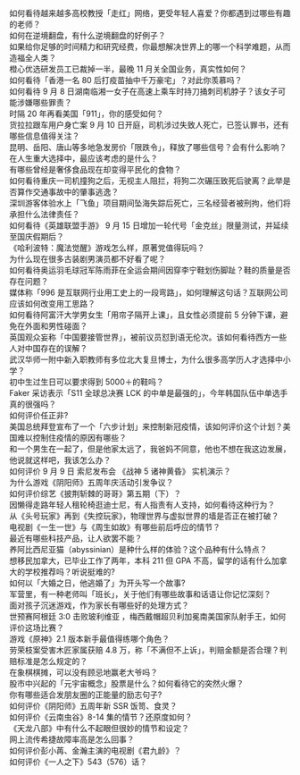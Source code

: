 如何看待越来越多高校教授「走红」网络，更受年轻人喜爱？你都遇到过哪些有趣的老师？  
如何在逆境翻盘，有什么逆境翻盘的好例子？  
如果给你足够的时间精力和研究经费，你最想解决世界上的哪一个科学难题，从而造福全人类？  
橙心优选研发员工已裁掉一半，最晚 11 月关全国业务，真实性如何？  
如何看待「香港一名 80 后打疫苗抽中千万豪宅」？对此你羡慕吗？  
如何看待 9 月 8 日湖南临湘一女子在高速上乘车时持刀捅刺司机脖子？该女子可能涉嫌哪些罪责？  
时隔 20 年再看美国「911」，你的感受如何？  
货拉拉跟车用户身亡案 9 月 10 日开庭，司机涉过失致人死亡，已签认罪书，还有哪些信息值得关注？  
昆明、岳阳、唐山等多地急发房价「限跌令」，释放了哪些信号？会有什么影响？  
在人生重大选择中，最应该考虑的是什么？  
有哪些曾经是奢侈食品现在却变得平民化的食物？  
如何看待重庆一司机撞狗之后，无视主人阻拦，将狗二次碾压致死后驶离？此举是否算作交通事故中的肇事逃逸？  
深圳游客体验水上「飞鱼」项目期间坠海失踪后死亡，三名经营者被刑拘，他们将承担什么法律责任？  
如何看待《英雄联盟手游》 9 月 15 日增加一轮代号「金克丝」限量测试，并延续至国庆假期后？  
《哈利波特：魔法觉醒》游戏怎么样，原著党值得玩吗？  
为什么现在很多古装剧男演员都不好看了呢？  
如何看待奥运羽毛球冠军陈雨菲在全运会期间因穿李宁鞋划伤脚趾？鞋的质量是否存在问题？  
媒体称「996 是互联网行业用工史上的一段弯路」，如何理解这句话？互联网公司应该如何改变用工思路？  
如何看待阿富汗大学男女生「用帘子隔开上课」，且女性必须提前 5 分钟下课，避免在外面和男性碰面？  
英国观众妄称「中国要接管世界」，被前议员怼到语无伦次。该如何看待西方一些人对中国存在的误解？  
武汉华师一附中新入职教师有多位北大复旦博士，为什么很多高学历人才选择中小学？  
初中生过生日可以要求得到 5000＋的鞋吗？  
Faker 采访表示「S11 全球总决赛 LCK 的中单是最强的」，今年韩国队伍中单选手真的很强吗？  
如何评价任正非?  
美国总统拜登宣布了一个「六步计划」来控制新冠疫情，该如何评价这个计划？美国难以控制住疫情的原因有哪些？  
和一个男生在一起了，但是他家太远了，我爸妈不同意，他也不想在我这边发展，他说就这样吧，我该怎么办？  
如何评价 9 月 9 日 索尼发布会 《战神 5 诸神黄昏》 实机演示？  
为什么游戏《阴阳师》五周年庆活动引发争议？  
如何评价综艺《披荆斩棘的哥哥》第五期（下）？  
因懒得走路年轻人租轮椅逛迪士尼，有人指责有人支持，如何看待这种行为？  
从《头号玩家》再到《失控玩家》，物理世界与虚拟世界的墙是否正在被打破？  
电视剧《一生一世》与《周生如故》有哪些前后呼应的情节？  
最近有哪些科技产品，让人欲罢不能？  
养阿比西尼亚猫（abyssinian）是种什么样的体验？这个品种有什么特点？  
想移民加拿大，已毕业工作了两年，本科 211 但 GPA 不高，留学的话有什么加拿大的学校推荐吗？听说挺难的?  
如何以「大婚之日，他逃婚了」为开头写一个故事?  
军营里，有一种老师叫「班长」，关于他们有哪些故事和话语让你记忆深刻？  
面对孩子沉迷游戏，作为家长有哪些好的处理方式？  
世预赛阿根廷 3:0 击败玻利维亚 ，梅西戴帽超贝利加冕南美国家队射手王，如何评价这场比赛？  
游戏《原神》2.1 版本新手最值得练哪个角色？  
劳荣枝案受害木匠家属获赔 4.8 万，称「不满但不上诉」，判赔金额是否合理？判赔标准是怎么规定的？  
在象棋棋摊，可以没有顾忌地赢老大爷吗？  
股市中兴起的「元宇宙概念」股票是什么？如何看待它的突然火爆？  
你有哪些适合发朋友圈的正能量的励志句子?  
如何评价《阴阳师》五周年新 SSR 饭笥、食灵？  
如何评价《云南虫谷》8-14 集的情节？还原度如何？  
《天龙八部》中有什么不起眼但很妙的情节和设定？  
网上流传希捷故障率高是怎么回事？  
如何评价彭小苒、金瀚主演的电视剧《君九龄》？  
如何评价《一人之下》543（576）话？  
